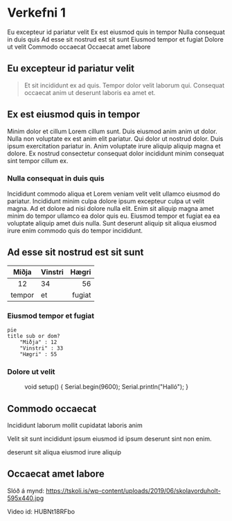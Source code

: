 # Verkefni 1

Eu excepteur id pariatur velit Ex est eiusmod quis in tempor Nulla consequat in duis quis Ad esse sit nostrud est sit sunt Eiusmod tempor et fugiat Dolore ut velit Commodo occaecat Occaecat amet labore

## Eu excepteur id pariatur velit

> Et sit incididunt ex ad quis. Tempor dolor velit laborum qui. Consequat occaecat anim ut deserunt laboris ea amet et.

## Ex est eiusmod quis in tempor

Minim dolor et cillum Lorem cillum sunt. Duis eiusmod anim anim ut dolor. Nulla non voluptate ex est anim elit pariatur. Qui dolor ut nostrud dolor. Duis ipsum exercitation pariatur in. Anim voluptate irure aliquip aliquip magna et dolore. Ex nostrud consectetur consequat dolor incididunt minim consequat sint tempor cillum ex.

### Nulla consequat in duis quis

Incididunt commodo aliqua et Lorem veniam velit velit ullamco eiusmod do pariatur. Incididunt minim culpa dolore ipsum excepteur culpa ut velit magna. Ad et dolore ad nisi dolore nulla elit. Enim sit aliquip magna amet minim do tempor ullamco ea dolor quis eu. Eiusmod tempor et fugiat ea ea voluptate aliquip amet duis nulla. Sunt deserunt aliquip sit aliqua eiusmod irure enim commodo quis do tempor incididunt.

## Ad esse sit nostrud est sit sunt

| Miðja | Vinstri | Hægri  |
|:-----:|---------|-------:|
|12     | 34      | 56     |
|tempor | et      | fugiat |

### Eiusmod tempor et fugiat
```mermaid
pie
title sub or dom?
    "Miðja" : 12
    "Vinstri" : 33
    "Hægri" : 55
```

### Dolore ut velit

<dl>
    <dd> void setup() { Serial.begin(9600); Serial.println("Halló"); } </dd>
</dl>
    
## Commodo occaecat

Incididunt laborum mollit cupidatat laboris anim

Velit sit sunt incididunt ipsum eiusmod id ipsum deserunt sint non enim.

deserunt sit aliqua eiusmod irure aliquip

## Occaecat amet labore
Slóð á mynd: https://tskoli.is/wp-content/uploads/2019/06/skolavorduholt-595x440.jpg

Video id: HUBNt18RFbo
